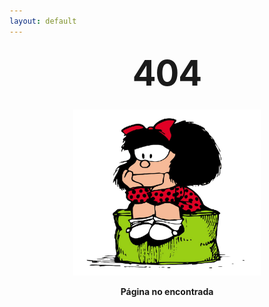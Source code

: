 ```yaml
---
layout: default
---
```


<style type="text/css" media="screen">
  .container {
    margin: 10px auto;
    max-width: 600px;
    text-align: center;
  }
  h1 {
    margin: 30px 0;
    font-size: 4em;
    line-height: 1;
    letter-spacing: -1px;
  }
</style>

<div class="container">
  <h1>404</h1>
  <div style="text-align:center"><img src ="/assets/img/404.png" style="width: 300px;" /></div>
  <p><strong>Página no encontrada</strong></p>
</div>